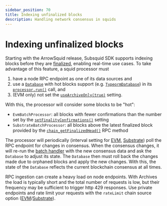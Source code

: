 ```yaml
---
sidebar_position: 70
title: Indexing unfinalized blocks
description: Handling network consensus in squids
---
```


# Indexing unfinalized blocks

Starting with the ArrowSquid release, Subsquid SDK supports indexing blocks before they are [finalized](https://info.etherscan.com/epoch-in-ethereum/), enabling real-time use cases. To take advantage of this feature, a squid processor must

1. have a node RPC endpoint as one of its data sources and
2. use a [`Database`](/store/store-interface) with hot blocks support (e.g. [`TypeormDatabase`](/store/postgres/typeorm-store)) in its [`processor.run()`](/basics/squid-processor/#processorrun) call, and
3. (EVM only) not set the [`useArchiveOnly(true)`](/evm-indexing/configuration/initialization/#use-archive-only) setting.

With this, the processor will consider some blocks to be "hot":

 - `EvmBatchProcessor`: all blocks with fewer confirmations than the number set by the [`setFinalityConfirmations()`](/evm-indexing/configuration/initialization/#set-finality-confirmation) setting
 - `SubstrateBatchProcessor`: all blocks above the latest finalized block provided by the [`chain_getFinalizedHead()`](https://polkadot.js.org/docs/substrate/rpc/#getfinalizedhead-blockhash) RPC method

The processor will periodically (interval setting for [EVM](/evm-indexing/configuration/initialization/#set-chain-poll-interval), [Substrate](/substrate-indexing/setup/general/#set-chain-poll-interval)) poll the RPC endpoint for changes in consensus. When the consensus changes, it will re-run the [batch handler](/basics/squid-processor/#processorrun) with the new consensus data and ask the `Database` to adjust its state. The `Database` then must roll back the changes made due to orphaned blocks and apply the new changes. With this, the state of the `Database` reflects the current blockchain consensus at all times.

RPC ingestion can create a heavy load on node endpoints. With Archives the load is typically short and the total number of requests is low, but their frequency may be sufficient to trigger http 429 responses. Use private endpoints and rate limit your requests with the `rateLimit` chain source option ([EVM](/evm-indexing/configuration/initialization/#set-data-source)/[Substrate](/substrate-indexing/setup/general/#set-data-source)).
